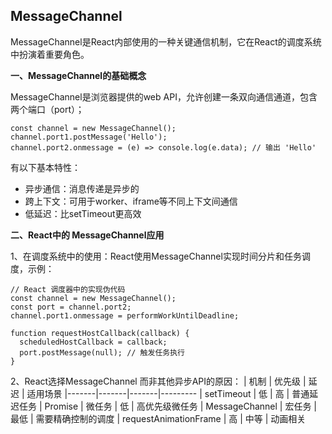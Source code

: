 ## MessageChannel

MessageChannel是React内部使用的一种关键通信机制，它在React的调度系统中扮演着重要角色。

**一、MessageChannel的基础概念**

MessageChannel是浏览器提供的web API，允许创建一条双向通信通道，包含两个端口（port）；
```
const channel = new MessageChannel();
channel.port1.postMessage('Hello');
channel.port2.onmessage = (e) => console.log(e.data); // 输出 'Hello'
```
有以下基本特性：
- 异步通信：消息传递是异步的
- 跨上下文：可用于worker、iframe等不同上下文间通信
- 低延迟：比setTimeout更高效

**二、React中的 MessageChannel应用**

1、在调度系统中的使用：React使用MessageChannel实现时间分片和任务调度，示例：
```
// React 调度器中的实现伪代码
const channel = new MessageChannel();
const port = channel.port2;
channel.port1.onmessage = performWorkUntilDeadline;

function requestHostCallback(callback) {
  scheduledHostCallback = callback;
  port.postMessage(null); // 触发任务执行
}
```
2、React选择MessageChannel 而非其他异步API的原因：
| 机制	| 优先级	| 延迟	| 适用场景
|-------|-------|-------|---------
| setTimeout	| 低	| 高	| 普通延迟任务
| Promise	| 微任务	| 低	| 高优先级微任务
| MessageChannel	| 宏任务	| 最低	| 需要精确控制的调度
| requestAnimationFrame	| 高	| 中等	| 动画相关


